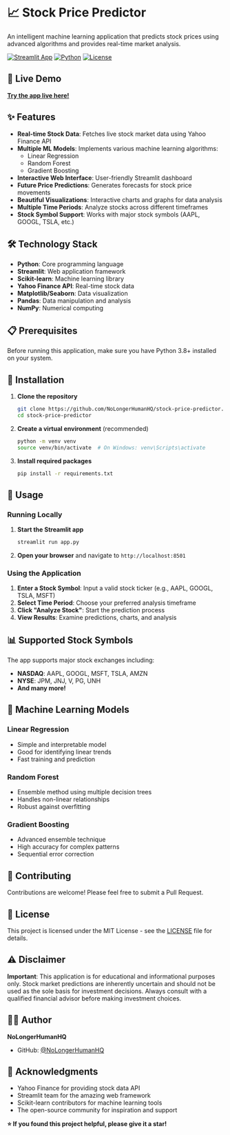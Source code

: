 # 📈 Stock Price Predictor

An intelligent machine learning application that predicts stock prices using advanced algorithms and provides real-time market analysis.

[![Streamlit App](https://static.streamlit.io/badges/streamlit_badge_black_white.svg)](https://aistockpricepredictor.streamlit.app/)
[![Python](https://img.shields.io/badge/python-3.8+-blue.svg)](https://python.org)
[![License](https://img.shields.io/badge/license-MIT-green.svg)](LICENSE)

## 🚀 Live Demo

**[Try the app live here!](https://aistockpricepredictor.streamlit.app/)**

## ✨ Features

- **Real-time Stock Data**: Fetches live stock market data using Yahoo Finance API
- **Multiple ML Models**: Implements various machine learning algorithms:
  - Linear Regression
  - Random Forest
  - Gradient Boosting
- **Interactive Web Interface**: User-friendly Streamlit dashboard
- **Future Price Predictions**: Generates forecasts for stock price movements
- **Beautiful Visualizations**: Interactive charts and graphs for data analysis
- **Multiple Time Periods**: Analyze stocks across different timeframes
- **Stock Symbol Support**: Works with major stock symbols (AAPL, GOOGL, TSLA, etc.)

## 🛠️ Technology Stack

- **Python**: Core programming language
- **Streamlit**: Web application framework
- **Scikit-learn**: Machine learning library
- **Yahoo Finance API**: Real-time stock data
- **Matplotlib/Seaborn**: Data visualization
- **Pandas**: Data manipulation and analysis
- **NumPy**: Numerical computing

## 📋 Prerequisites

Before running this application, make sure you have Python 3.8+ installed on your system.

## 🔧 Installation

1. **Clone the repository**
   ```bash
   git clone https://github.com/NoLongerHumanHQ/stock-price-predictor.git
   cd stock-price-predictor
   ```

2. **Create a virtual environment** (recommended)
   ```bash
   python -m venv venv
   source venv/bin/activate  # On Windows: venv\Scripts\activate
   ```

3. **Install required packages**
   ```bash
   pip install -r requirements.txt
   ```

## 🚀 Usage

### Running Locally

1. **Start the Streamlit app**
   ```bash
   streamlit run app.py
   ```

2. **Open your browser** and navigate to `http://localhost:8501`

### Using the Application

1. **Enter a Stock Symbol**: Input a valid stock ticker (e.g., AAPL, GOOGL, TSLA, MSFT)
2. **Select Time Period**: Choose your preferred analysis timeframe
3. **Click "Analyze Stock"**: Start the prediction process
4. **View Results**: Examine predictions, charts, and analysis

## 📊 Supported Stock Symbols

The app supports major stock exchanges including:
- **NASDAQ**: AAPL, GOOGL, MSFT, TSLA, AMZN
- **NYSE**: JPM, JNJ, V, PG, UNH
- **And many more!**

## 🤖 Machine Learning Models

### Linear Regression
- Simple and interpretable model
- Good for identifying linear trends
- Fast training and prediction

### Random Forest
- Ensemble method using multiple decision trees
- Handles non-linear relationships
- Robust against overfitting

### Gradient Boosting
- Advanced ensemble technique
- High accuracy for complex patterns
- Sequential error correction

## 🤝 Contributing

Contributions are welcome! Please feel free to submit a Pull Request.

## 📝 License

This project is licensed under the MIT License - see the [LICENSE](LICENSE) file for details.

## ⚠️ Disclaimer

**Important**: This application is for educational and informational purposes only. Stock market predictions are inherently uncertain and should not be used as the sole basis for investment decisions. Always consult with a qualified financial advisor before making investment choices.

## 👨‍💻 Author

**NoLongerHumanHQ**
- GitHub: [@NoLongerHumanHQ](https://github.com/NoLongerHumanHQ)

## 🙏 Acknowledgments

- Yahoo Finance for providing stock data API
- Streamlit team for the amazing web framework
- Scikit-learn contributors for machine learning tools
- The open-source community for inspiration and support

**⭐ If you found this project helpful, please give it a star!**
